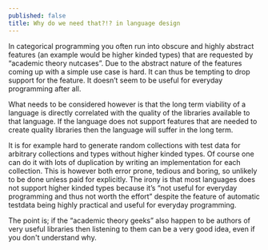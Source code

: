 ```yaml
---
published: false
title: Why do we need that?!? in language design
---
```

In categorical programming you often run into obscure and highly abstract features (an example would be higher kinded types) that are requested by “academic theory nutcases”. Due to the abstract nature of the features coming up with a simple use case is hard. It can thus be tempting to drop support for the feature. It doesn’t seem to be useful for everyday programming after all.

What needs to be considered however is that the long term viability of a language is directly correlated with the quality of the libraries available to that language. If the language does not support features that are needed to create quality libraries then the language will suffer in the long term.

It is for example hard to generate random collections with test data for arbitrary collections and types without higher kinded types. Of course one can do it with lots of duplication by writing an implementation for each collection. This is however both error prone, tedious and boring, so unlikely to be done unless paid for explicitly. The irony is that most languages does not support higher kinded types because it’s “not useful for everyday programming and thus not worth the effort” despite the feature of automatic testdata being highly practical and useful for everyday programming.

The point is; if the “academic theory geeks” also happen to be authors of very useful libraries then listening to them can be a very good idea, even if you don't understand why.
